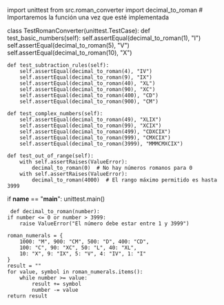 import unittest
from src.roman_converter import decimal_to_roman  # Importaremos la función una vez que esté implementada

class TestRomanConverter(unittest.TestCase):
    def test_basic_numbers(self):
        self.assertEqual(decimal_to_roman(1), "I")
        self.assertEqual(decimal_to_roman(5), "V")
        self.assertEqual(decimal_to_roman(10), "X")

    def test_subtraction_rules(self):
        self.assertEqual(decimal_to_roman(4), "IV")
        self.assertEqual(decimal_to_roman(9), "IX")
        self.assertEqual(decimal_to_roman(40), "XL")
        self.assertEqual(decimal_to_roman(90), "XC")
        self.assertEqual(decimal_to_roman(400), "CD")
        self.assertEqual(decimal_to_roman(900), "CM")

    def test_complex_numbers(self):
        self.assertEqual(decimal_to_roman(49), "XLIX")
        self.assertEqual(decimal_to_roman(99), "XCIX")
        self.assertEqual(decimal_to_roman(499), "CDXCIX")
        self.assertEqual(decimal_to_roman(999), "CMXCIX")
        self.assertEqual(decimal_to_roman(3999), "MMMCMXCIX")

    def test_out_of_range(self):
        with self.assertRaises(ValueError):
            decimal_to_roman(0)  # No hay números romanos para 0
        with self.assertRaises(ValueError):
            decimal_to_roman(4000)  # El rango máximo permitido es hasta 3999

if __name__ == "__main__":
    unittest.main()







     def decimal_to_roman(number):
    if number <= 0 or number > 3999:
        raise ValueError("El número debe estar entre 1 y 3999")
    
    roman_numerals = {
        1000: "M", 900: "CM", 500: "D", 400: "CD",
        100: "C", 90: "XC", 50: "L", 40: "XL",
        10: "X", 9: "IX", 5: "V", 4: "IV", 1: "I"
    }
    result = ""
    for value, symbol in roman_numerals.items():
        while number >= value:
            result += symbol
            number -= value
    return result
